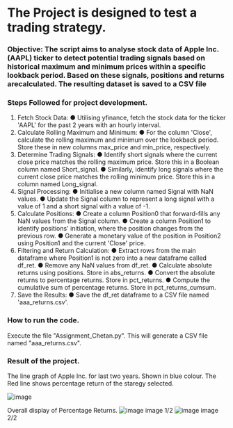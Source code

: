 # The Project is designed to test a trading strategy.

### Objective: The script aims to analyse stock data of Apple Inc. (AAPL) ticker to detect potential trading signals based on historical maximum and minimum prices within a specific lookback period. Based on these  signals, positions and returns arecalculated. The resulting dataset is saved to a CSV file

### Steps Followed for project development.
1. Fetch Stock Data:
● Utilising yfinance, fetch the stock data for the ticker 'AAPL' for the past 2 years with an hourly interval.
2. Calculate Rolling Maximum and Minimum:
● For the column 'Close', calculate the rolling maximum and minimum over the lookback period. Store these in new columns max_price and min_price, respectively.
3. Determine Trading Signals:
● Identify short signals where the current close price matches the rolling maximum price. Store this in a Boolean column named Short_signal.
● Similarly, identify long signals where the current close price matches the rolling minimum price. Store this in a column named Long_signal.
4. Signal Processing:
● Initialise a new column named Signal with NaN values.
● Update the Signal column to represent a long signal with a value of 1 and a short signal with a value of -1.
5. Calculate Positions:
● Create a column Position0 that forward-fills any NaN values from the Signal column.
● Create a column Position1 to identify positions' initiation, where the position changes from the previous row.
● Generate a monetary value of the position in Position2 using Position1 and the current 'Close' price.
6. Filtering and Return Calculation:
● Extract rows from the main dataframe where Position1 is not zero into a new dataframe called df_ret.
● Remove any NaN values from df_ret.
● Calculate absolute returns using positions. Store in abs_returns.
● Convert the absolute returns to percentage returns. Store in pct_returns.
● Compute the cumulative sum of percentage returns. Store in pct_returns_cumsum.
7. Save the Results:
● Save the df_ret dataframe to a CSV file named 'aaa_returns.csv'.

### How to run the code.
Execute the file "Assignment_Chetan.py". This will generate a CSV file named "aaa_returns.csv".

### Result of the project.
The line graph of Apple Inc. for last two years. Shown in blue colour. The Red line shows percentage return of the staregy selected.

![image](https://github.com/user-attachments/assets/290e0081-ac96-4916-ba21-275cca525d21)

Overall display of Percentage Returns.
![image](https://github.com/user-attachments/assets/045cd5eb-3d93-47f7-9168-09c51673e21f)
image 1/2
![image](https://github.com/user-attachments/assets/33e636c9-c700-45f9-9776-06b53d26aa19)
image 2/2


